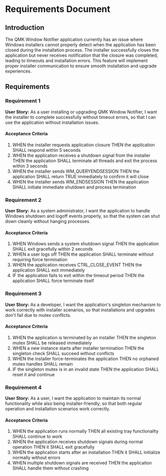 # Requirements Document

## Introduction

The QMK Window Notifier application currently has an issue where Windows installers cannot properly detect when the application has been closed during the installation process. The installer successfully closes the application but never receives notification that the closure was completed, leading to timeouts and installation errors. This feature will implement proper installer communication to ensure smooth installation and upgrade experiences.

## Requirements

### Requirement 1

**User Story:** As a user installing or upgrading QMK Window Notifier, I want the installer to complete successfully without timeout errors, so that I can use the application without installation issues.

#### Acceptance Criteria

1. WHEN the installer requests application closure THEN the application SHALL respond within 5 seconds
2. WHEN the application receives a shutdown signal from the installer THEN the application SHALL terminate all threads and exit the process within 3 seconds
3. WHEN the installer sends WM_QUERYENDSESSION THEN the application SHALL return TRUE immediately to confirm it will close
4. WHEN the installer sends WM_ENDSESSION THEN the application SHALL initiate immediate shutdown and process termination

### Requirement 2

**User Story:** As a system administrator, I want the application to handle Windows shutdown and logoff events properly, so that the system can shut down cleanly without hanging processes.

#### Acceptance Criteria

1. WHEN Windows sends a system shutdown signal THEN the application SHALL exit gracefully within 2 seconds
2. WHEN a user logs off THEN the application SHALL terminate without requiring force termination
3. WHEN the application receives CTRL_CLOSE_EVENT THEN the application SHALL exit immediately
4. IF the application fails to exit within the timeout period THEN the application SHALL force terminate itself

### Requirement 3

**User Story:** As a developer, I want the application's singleton mechanism to work correctly with installer scenarios, so that installations and upgrades don't fail due to mutex conflicts.

#### Acceptance Criteria

1. WHEN the application is terminated by an installer THEN the singleton mutex SHALL be released immediately
2. WHEN a new instance starts after installer termination THEN the singleton check SHALL succeed without conflicts
3. WHEN the installer force-terminates the application THEN no orphaned mutex handles SHALL remain
4. IF the singleton mutex is in an invalid state THEN the application SHALL reset it and continue

### Requirement 4

**User Story:** As a user, I want the application to maintain its normal functionality while also being installer-friendly, so that both regular operation and installation scenarios work correctly.

#### Acceptance Criteria

1. WHEN the application runs normally THEN all existing tray functionality SHALL continue to work
2. WHEN the application receives shutdown signals during normal operation THEN it SHALL exit gracefully
3. WHEN the application starts after an installation THEN it SHALL initialize normally without errors
4. WHEN multiple shutdown signals are received THEN the application SHALL handle them without crashing